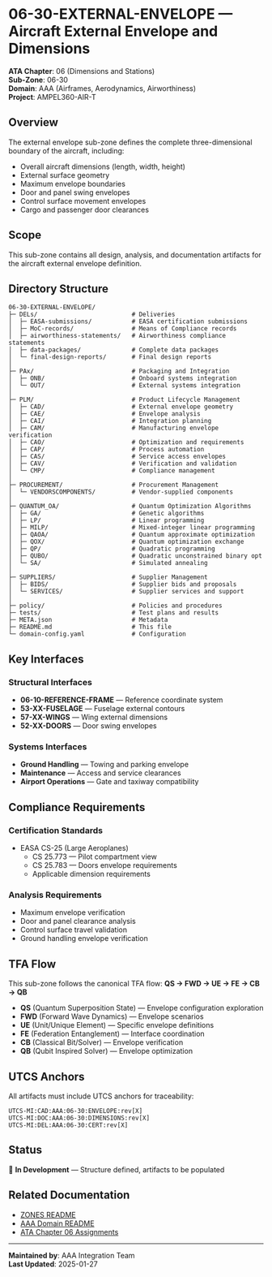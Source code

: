 # 06-30-EXTERNAL-ENVELOPE — Aircraft External Envelope and Dimensions

**ATA Chapter**: 06 (Dimensions and Stations)  
**Sub-Zone**: 06-30  
**Domain**: AAA (Airframes, Aerodynamics, Airworthiness)  
**Project**: AMPEL360-AIR-T

## Overview

The external envelope sub-zone defines the complete three-dimensional boundary of the aircraft, including:
- Overall aircraft dimensions (length, width, height)
- External surface geometry
- Maximum envelope boundaries
- Door and panel swing envelopes
- Control surface movement envelopes
- Cargo and passenger door clearances

## Scope

This sub-zone contains all design, analysis, and documentation artifacts for the aircraft external envelope definition.

## Directory Structure

```
06-30-EXTERNAL-ENVELOPE/
├─ DELs/                          # Deliveries
│  ├─ EASA-submissions/           # EASA certification submissions
│  ├─ MoC-records/                # Means of Compliance records
│  ├─ airworthiness-statements/   # Airworthiness compliance statements
│  ├─ data-packages/              # Complete data packages
│  └─ final-design-reports/       # Final design reports
│
├─ PAx/                           # Packaging and Integration
│  ├─ ONB/                        # Onboard systems integration
│  └─ OUT/                        # External systems integration
│
├─ PLM/                           # Product Lifecycle Management
│  ├─ CAD/                        # External envelope geometry
│  ├─ CAE/                        # Envelope analysis
│  ├─ CAI/                        # Integration planning
│  ├─ CAM/                        # Manufacturing envelope verification
│  ├─ CAO/                        # Optimization and requirements
│  ├─ CAP/                        # Process automation
│  ├─ CAS/                        # Service access envelopes
│  ├─ CAV/                        # Verification and validation
│  └─ CMP/                        # Compliance management
│
├─ PROCUREMENT/                   # Procurement Management
│  └─ VENDORSCOMPONENTS/          # Vendor-supplied components
│
├─ QUANTUM_OA/                    # Quantum Optimization Algorithms
│  ├─ GA/                         # Genetic algorithms
│  ├─ LP/                         # Linear programming
│  ├─ MILP/                       # Mixed-integer linear programming
│  ├─ QAOA/                       # Quantum approximate optimization
│  ├─ QOX/                        # Quantum optimization exchange
│  ├─ QP/                         # Quadratic programming
│  ├─ QUBO/                       # Quadratic unconstrained binary opt
│  └─ SA/                         # Simulated annealing
│
├─ SUPPLIERS/                     # Supplier Management
│  ├─ BIDS/                       # Supplier bids and proposals
│  └─ SERVICES/                   # Supplier services and support
│
├─ policy/                        # Policies and procedures
├─ tests/                         # Test plans and results
├─ META.json                      # Metadata
├─ README.md                      # This file
└─ domain-config.yaml             # Configuration
```

## Key Interfaces

### Structural Interfaces
- **06-10-REFERENCE-FRAME** — Reference coordinate system
- **53-XX-FUSELAGE** — Fuselage external contours
- **57-XX-WINGS** — Wing external dimensions
- **52-XX-DOORS** — Door swing envelopes

### Systems Interfaces
- **Ground Handling** — Towing and parking envelope
- **Maintenance** — Access and service clearances
- **Airport Operations** — Gate and taxiway compatibility

## Compliance Requirements

### Certification Standards
- EASA CS-25 (Large Aeroplanes)
  - CS 25.773 — Pilot compartment view
  - CS 25.783 — Doors envelope requirements
  - Applicable dimension requirements

### Analysis Requirements
- Maximum envelope verification
- Door and panel clearance analysis
- Control surface travel validation
- Ground handling envelope verification

## TFA Flow

This sub-zone follows the canonical TFA flow:
**QS → FWD → UE → FE → CB → QB**

- **QS** (Quantum Superposition State) — Envelope configuration exploration
- **FWD** (Forward Wave Dynamics) — Envelope scenarios
- **UE** (Unit/Unique Element) — Specific envelope definitions
- **FE** (Federation Entanglement) — Interface coordination
- **CB** (Classical Bit/Solver) — Envelope verification
- **QB** (Qubit Inspired Solver) — Envelope optimization

## UTCS Anchors

All artifacts must include UTCS anchors for traceability:
```
UTCS-MI:CAD:AAA:06-30:ENVELOPE:rev[X]
UTCS-MI:DOC:AAA:06-30:DIMENSIONS:rev[X]
UTCS-MI:DEL:AAA:06-30:CERT:rev[X]
```

## Status

🚧 **In Development** — Structure defined, artifacts to be populated

## Related Documentation

- [ZONES README](../README.md)
- [AAA Domain README](../../README.md)
- [ATA Chapter 06 Assignments](../../../../../1-DIMENSIONS/CANONICAL-TAXONOMY/ata-chapters.csv)

---

**Maintained by**: AAA Integration Team  
**Last Updated**: 2025-01-27

